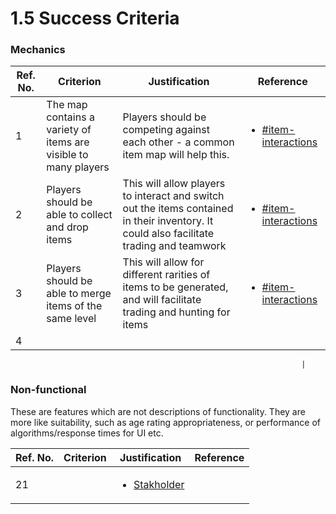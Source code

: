 # 1.5 Success Criteria

### Mechanics

| Ref. No. | Criterion                                                       | Justification                                                                                                                            | Reference                                                                                                                          |
| -------- | --------------------------------------------------------------- | ---------------------------------------------------------------------------------------------------------------------------------------- | ---------------------------------------------------------------------------------------------------------------------------------- |
| 1        | The map contains a variety of items are visible to many players | Players should be competing against each other - a common item map will help this.                                                       | <ul><li><a data-mention href="1.4a-features-of-the-proposed-solution.md#item-interactions">#item-interactions</a></li></ul>        |
| 2        | Players should be able to collect and drop items                | This will allow players to interact and switch out the items contained in their inventory. It could also facilitate trading and teamwork | <ul><li><a data-mention href="1.4a-features-of-the-proposed-solution.md#item-interactions">#item-interactions</a></li></ul><p></p> |
| 3        | Players should be able to merge items of the same level         | This will allow for different rarities of items to be generated, and will facilitate trading and hunting for items                       | <ul><li><a data-mention href="1.4a-features-of-the-proposed-solution.md#item-interactions">#item-interactions</a></li></ul>        |
| 4        |                                                                 |                                                                                                                                          |                                                                                                                                    |

```
                                                                 |
```

### Non-functional

These are features which are not descriptions of functionality. They are more like suitability, such as age rating appropriateness, or performance of algorithms/response times for UI etc.

| Ref. No. | Criterion | Justification                                                  | Reference |
| -------- | --------- | -------------------------------------------------------------- | --------- |
| 21       |           | <ul><li><a href="1.2-stakeholders.md">Stakholder</a></li></ul> |           |
